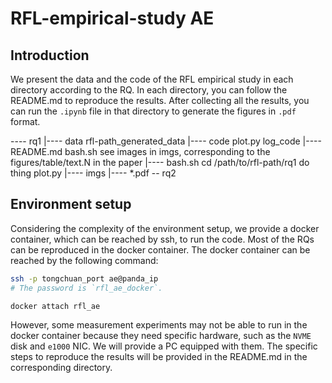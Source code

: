 # RFL-empirical-study AE

## Introduction

We present the data and the code of the RFL empirical study in each directory according to the RQ.
In each directory, you can follow the README.md to reproduce the results.
After collecting all the results, you can run the `.ipynb` file in that directory to generate the figures in `.pdf` format.

---- rq1
    |---- data
        rfl-path_generated_data
    |---- code
        plot.py
        log_code
    |---- README.md
        bash.sh
        see images in imgs, corresponding to the figures/table/text.N in the paper
    |---- bash.sh
        cd /path/to/rfl-path/rq1
        do thing
        plot.py
    |---- imgs
        |---- *.pdf
-- rq2

## Environment setup

Considering the complexity of the environment setup, we provide a docker container, which can be reached by ssh, to run the code. 
Most of the RQs can be reproduced in the docker container. 
The docker container can be reached by the following command:

```bash
ssh -p tongchuan_port ae@panda_ip
# The password is `rfl_ae_docker`.

docker attach rfl_ae
```

However, some measurement experiments may not be able to run in the docker container because they need specific hardware, such as the `NVME` disk and `e1000` NIC.
We will provide a PC equipped with them.
The specific steps to reproduce the results will be provided in the README.md in the corresponding directory.


<!-- In these experiments, it may need to reboot the PC to change the kernel version for supporting the driver. You can send an issue to We will provide the detailed steps in the README.md in the corresponding directory. -->
